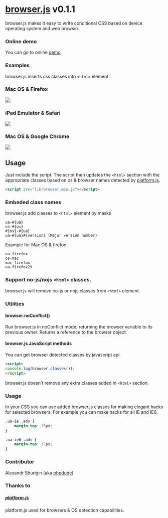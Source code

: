 # [browser.js](https://github.com/phpdude/browser.js/) v0.1.1

browser.js makes it easy to write conditional CSS based on device operating system and web browser.

### Online demo

You can go to online [demo](http://phpdude.github.io/browser.js/demo/).

### Examples

browser.js inserts css classes into `<html>` element.

### Mac OS & Firefox

<img src="http://phpdude.github.io/browser.js/screenshots/mac%20os%20firefox.png" />

### iPad Emulator & Safari

<img src="http://phpdude.github.io/browser.js/screenshots/ipad.png" />

### Mac OS & Google Chrome

<img src="http://phpdude.github.io/browser.js/screenshots/mac%20os%20chrome.png" />

## Usage

Just include the script. The script then updates the `<html>` section with the appropriate classes based on os & browser names detected by [platform.js](https://github.com/bestiejs/platform.js).

``` html
<script src="lib/browser.min.js"></script>
```

### Embeded class names

browser.js add classes to `<html>` element by masks

```
ua-#{ua}
os-#{os}
#{os}-#{ua}
ua-#{ua}#{version} (Major version number)
```

Example for Mac OS & firefox

```
ua-firefox
os-mac
mac-firefox
ua-firefox29
```

### Support no-js/nojs `<html>` classes.

browser.js will remove no-js or nojs classes from `<html>` element.

### Utilities

#### browser.noConflict()

Run browser.js in noConflict mode, returning the browser variable to its previous owner.
Returns a reference to the browser object.

#### browser.js JavaScript methods

You can get browser detected classes by javascript api.

``` html
<script>
console.log(browser.classes());
</script>
```

browser.js doesn't remove any extra classes added in `<html>` section.

### Usage

In your CSS you can use added browser.js classes for making elegant hacks for selected browsers. For example you can make hacks for all IE and IE6.

``` css
.ua-ie .adv {
    margin-top: 15px;
}

.ua-ie6 .adv {
    margin-top: 17px;
}
```

### Contributor

Alexandr Shurigin (aka [phpdude](https://github.com/phpdude/))

### Thanks to

##### [platform.js](https://github.com/bestiejs/platform.js)

platform.js used for browsers & OS detection capabilities.